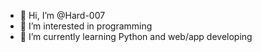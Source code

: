 - 👋 Hi, I’m @Hard-007
- 👀 I’m interested in programming
- 🌱 I’m currently learning Python and web/app developing

<!---
Hard-007/Hard-007 is a ✨ special ✨ repository because its `README.md` (this file) appears on your GitHub profile.
You can click the Preview link to take a look at your changes.
--->
